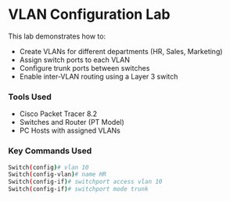 # VLAN Configuration Lab

This lab demonstrates how to:
- Create VLANs for different departments (HR, Sales, Marketing)
- Assign switch ports to each VLAN
- Configure trunk ports between switches
- Enable inter-VLAN routing using a Layer 3 switch

### Tools Used
- Cisco Packet Tracer 8.2
- Switches and Router (PT Model)
- PC Hosts with assigned VLANs

### Key Commands Used
```bash
Switch(config)# vlan 10
Switch(config-vlan)# name HR
Switch(config-if)# switchport access vlan 10
Switch(config-if)# switchport mode trunk
